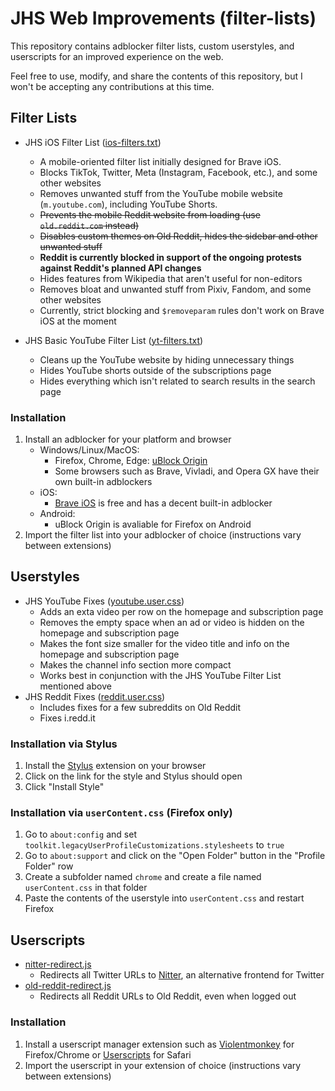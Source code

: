 # JHS Web Improvements (filter-lists)

This repository contains adblocker filter lists, custom userstyles, and userscripts for an improved experience on the web.

Feel free to use, modify, and share the contents of this repository, but I won't be accepting any contributions at this time.

## Filter Lists

- JHS iOS Filter List ([ios-filters.txt](https://raw.githubusercontent.com/jocoro19/filter-lists/main/filters/ios-filters.txt))
  - A mobile-oriented filter list initially designed for Brave iOS.
  - Blocks TikTok, Twitter, Meta (Instagram, Facebook, etc.), and some other websites
  - Removes unwanted stuff from the YouTube mobile website (`m.youtube.com`), including YouTube Shorts.
  - ~~Prevents the mobile Reddit website from loading (use `old.reddit.com` instead)~~
  - ~~Disables custom themes on Old Reddit, hides the sidebar and other unwanted stuff~~
  - **Reddit is currently blocked in support of the ongoing protests against Reddit's planned API changes**
  - Hides features from Wikipedia that aren't useful for non-editors
  - Removes bloat and unwanted stuff from Pixiv, Fandom, and some other websites
  - Currently, strict blocking and `$removeparam` rules don't work on Brave iOS at the moment

- JHS Basic YouTube Filter List ([yt-filters.txt](https://raw.githubusercontent.com/jocoro19/filter-lists/main/filters/yt-filters.txt))
  - Cleans up the YouTube website by hiding unnecessary things
  - Hides YouTube shorts outside of the subscriptions page
  - Hides everything which isn't related to search results in the search page

### Installation

1. Install an adblocker for your platform and browser
    - Windows/Linux/MacOS: 
      - Firefox, Chrome, Edge: [uBlock Origin](https://github.com/gorhill/uBlock)
      - Some browsers such as Brave, Vivladi, and Opera GX have their own built-in adblockers
    - iOS:
      - [Brave iOS](https://brave.com/ios/) is free and has a decent built-in adblocker
    - Android:
      - uBlock Origin is avaliable for Firefox on Android
3. Import the filter list into your adblocker of choice (instructions vary between extensions)

## Userstyles

- JHS YouTube Fixes ([youtube.user.css](https://raw.githubusercontent.com/jocoro19/filter-lists/main/styles/youtube.user.css))
  - Adds an exta video per row on the homepage and subscription page
  - Removes the empty space when an ad or video is hidden on the homepage and subscription page
  - Makes the font size smaller for the video title and info on the homepage and subscription page
  - Makes the channel info section more compact
  - Works best in conjunction with the JHS YouTube Filter List mentioned above
- JHS Reddit Fixes ([reddit.user.css](https://raw.githubusercontent.com/jocoro19/filter-lists/main/styles/reddit.user.css))
  - Includes fixes for a few subreddits on Old Reddit
  - Fixes i.redd.it


### Installation via Stylus
1. Install the [Stylus](https://github.com/openstyles/stylus) extension on your browser
2. Click on the link for the style and Stylus should open
3. Click "Install Style"

### Installation via `userContent.css` (Firefox only)
1. Go to `about:config` and set `toolkit.legacyUserProfileCustomizations.stylesheets` to `true`
2. Go to `about:support` and click on the "Open Folder" button in the "Profile Folder" row
3. Create a subfolder named `chrome` and create a file named `userContent.css` in that folder
4. Paste the contents of the userstyle into `userContent.css` and restart Firefox

## Userscripts
- [nitter-redirect.js](https://raw.githubusercontent.com/jocoro19/filter-lists/main/scripts/nitter-redirect.js)
  - Redirects all Twitter URLs to [Nitter](https://github.com/zedeus/nitter), an alternative frontend for Twitter
- [old-reddit-redirect.js](https://raw.githubusercontent.com/jocoro19/filter-lists/main/scripts/old-reddit-redirect.js)
  - Redirects all Reddit URLs to Old Reddit, even when logged out

### Installation
1. Install a userscript manager extension such as [Violentmonkey](https://violentmonkey.github.io/) for Firefox/Chrome or [Userscripts](https://github.com/quoid/userscripts) for Safari
2. Import the userscript in your extension of choice (instructions vary between extensions)
